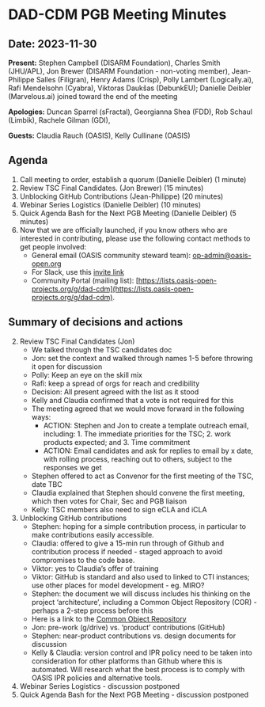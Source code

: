 # DAD-CDM PGB Meeting Minutes

## Date: 2023-11-30

**Present:** Stephen Campbell (DISARM Foundation), Charles Smith (JHU/APL), Jon Brewer (DISARM Foundation - non-voting member), Jean-Philippe Salles (Filigran), Henry Adams (Crisp), Polly Lambert (Logically.ai), Rafi Mendelsohn (Cyabra), Viktoras Daukšas (DebunkEU); Danielle Deibler (Marvelous.ai) joined toward the end of the meeting

**Apologies:** Duncan Sparrel (sFractal), Georgianna Shea (FDD), Rob Schaul (Limbik), Rachele Gilman (GDI), 

**Guests:** Claudia Rauch (OASIS), Kelly Cullinane (OASIS)

## Agenda
1. Call meeting to order, establish a quorum (Danielle Deibler) (1 minute)
2. Review TSC Final Candidates. (Jon Brewer) (15 minutes)
3. Unblocking GitHub Contributions (Jean-Philippe) (20 minutes)
4. Webinar Series Logistics (Danielle Deibler) (10 minutes)
5. Quick Agenda Bash for the Next PGB Meeting (Danielle Deibler) (5 minutes)
6. Now that we are officially launched, if you know others who are interested in contributing, please use the following contact methods to get people involved:
	* General email (OASIS community steward team): [op-admin@oasis-open.org](op-admin@oasis-open.org)
	* For Slack, use this [invite link](https://join.slack.com/t/dad-cdm/shared_invite/zt-25gz262b7-P7F~~2hdjkQqrHSy7J_pSA)
	* Community Portal (mailing list): [https://lists.oasis-open-projects.org/g/dad-cdm](https://lists.oasis-open-projects.org/g/dad-cdm).

## Summary of decisions and actions
2. Review TSC Final Candidates (Jon)
	* We talked through the TSC candidates doc
	* Jon: set the context and walked through names 1-5 before throwing it open for discussion
	* Polly: Keep an eye on the skill mix
	* Rafi: keep a spread of orgs for reach and credibility
	* Decision: All present agreed with the list as it stood
	* Kelly and Claudia confirmed that a vote is not required for this
	* The meeting agreed that we would move forward in the following ways:
		* ACTION: Stephen and Jon to create a template outreach email, including: 1. The immediate priorities for the TSC; 2. work products expected; and 3. Time commitment
		* ACTION: Email candidates and ask for replies to email by x date, with rolling process, reaching out to others, subject to the responses we get
	* Stephen offered to act as Convenor for the first meeting of the TSC, date TBC
	* Claudia explained that Stephen should convene the first meeting, which then votes for Chair, Sec and PGB liaison
	* Kelly: TSC members also need to sign eCLA and iCLA
3. Unblocking GitHub contributions
	* Stephen: hoping for a simple contribution process, in particular to make
		contributions easily accessible.
	* Claudia: offered to give a 15-min run through of Github and contribution process if needed - staged approach to avoid compromises to the code base.
	* Viktor: yes to Claudia’s offer of training
	* Viktor: GitHub is standard and also used to linked to CTI instances; use other places for model development - eg. MIRO?
	* Stephen: the document we will discuss includes his thinking on the project
		‘architecture’, including a Common Object Repository (COR) - perhaps a 2-step process before this
	* Here is a link to the [Common Object Repository](https://github.com/oasis-open/cti-stix-common-objects)
	* Jon: pre-work (g/drive) vs. ‘product’ contributions (GitHub)
	* Stephen: near-product contributions vs. design documents for discussion
	* Kelly & Claudia: version control and IPR policy need to be taken into consideration for other platforms than Github where this is automated. Will research what the best process is to comply with OASIS IPR policies and alternative tools.
4. Webinar Series Logistics - discussion postponed
5. Quick Agenda Bash for the Next PGB Meeting - discussion postponed
